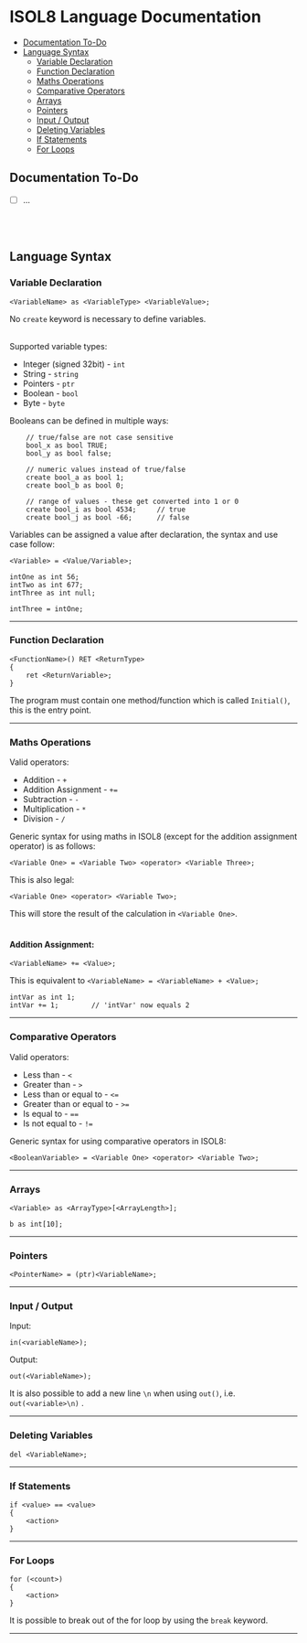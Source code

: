 <!-- omit in toc -->
# ISOL8 Language Documentation

- [Documentation To-Do](#documentation-to-do)
- [Language Syntax](#language-syntax)
	- [Variable Declaration](#variable-declaration)
	- [Function Declaration](#function-declaration)
	- [Maths Operations](#maths-operations)
	- [Comparative Operators](#comparative-operators)
	- [Arrays](#arrays)
	- [Pointers](#pointers)
	- [Input / Output](#input--output)
	- [Deleting Variables](#deleting-variables)
	- [If Statements](#if-statements)
	- [For Loops](#for-loops)

## Documentation To-Do
- [ ] ...
<br>
<br>

## Language Syntax

### Variable Declaration
```
<VariableName> as <VariableType> <VariableValue>;
```
No ``create`` keyword is necessary to define variables.<br><br>

Supported variable types:
* Integer (signed 32bit) - ``int`` 
* String - ``string``
* Pointers - ``ptr`` 
* Boolean - ``bool`` 
* Byte - ``byte`` 

Booleans can be defined in multiple ways:
```
	// true/false are not case sensitive
	bool_x as bool TRUE;
	bool_y as bool false;

	// numeric values instead of true/false
	create bool_a as bool 1;
	create bool_b as bool 0;

	// range of values - these get converted into 1 or 0
	create bool_i as bool 4534;		// true
	create bool_j as bool -66;		// false
```
Variables can be assigned a value after declaration, the syntax and use case follow:
```
<Variable> = <Value/Variable>;
```
```
intOne as int 56;
intTwo as int 677;
intThree as int null;

intThree = intOne;
```
___
### Function Declaration
```
<FunctionName>() RET <ReturnType>
{
    ret <ReturnVariable>;
}
```
The program must contain one method/function which is called ``Initial()``, this is the entry point.
___

### Maths Operations

Valid operators:<br>
* Addition - ``+``
* Addition Assignment - ``+=``
* Subtraction - ``-``
* Multiplication - ``*``
* Division - ``/``

Generic syntax for using maths in ISOL8 (except for the addition assignment operator) is as follows:
```
<Variable One> = <Variable Two> <operator> <Variable Three>;
```
This is also legal:
```
<Variable One> <operator> <Variable Two>;
```
This will store the result of the calculation in ``<Variable One>``.
<br> <br>

<!-- omit in toc -->
#### Addition Assignment:
```
<VariableName> += <Value>;
```
This is equivalent to ``<VariableName> = <VariableName> + <Value>;``
```
intVar as int 1;
intVar += 1;		// 'intVar' now equals 2
```
____
### Comparative Operators
Valid operators:<br>
* Less than - ``<``
* Greater than - ``>``
* Less than or equal to - ``<=``
* Greater than or equal to - ``>=``
* Is equal to - ``==``
* Is not equal to - ``!=``

Generic syntax for using comparative operators in ISOL8:
```
<BooleanVariable> = <Variable One> <operator> <Variable Two>;
```
____

### Arrays
```
<Variable> as <ArrayType>[<ArrayLength>];
```
```
b as int[10];
```
___
### Pointers
```
<PointerName> = (ptr)<VariableName>;
```
___
### Input / Output
Input:
```
in(<variableName>);
```
Output:
```
out(<VariableName>);
```
It is also possible to add a new line ``\n`` when using ``out()``, i.e. ``out(<variable>\n)`` .
___
### Deleting Variables
```
del <VariableName>;
```
___
### If Statements
```
if <value> == <value>
{
	<action>
}
```
___
### For Loops
```
for (<count>)
{
	<action>
}
```

It is possible to break out of the for loop by using the ``break`` keyword.
___